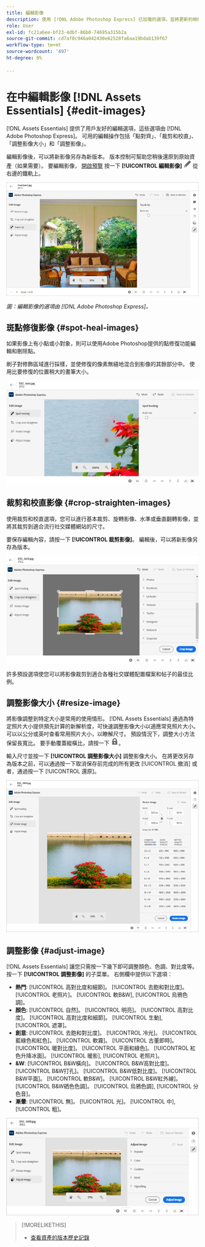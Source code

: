 ```yaml
---
title: 編輯影像
description: 使用 [!DNL Adobe Photoshop Express] 已加電的選項，並將更新的映像另存為版本。
role: User
exl-id: fc21a6ee-bf23-4dbf-86b0-74695a315b2a
source-git-commit: cd7af0c946a042430e62528fa6aa19bdab139f67
workflow-type: tm+mt
source-wordcount: '497'
ht-degree: 0%

---
```


# 在中編輯影像 [!DNL Assets Essentials] {#edit-images}

[!DNL Assets Essentials] 提供了用戶友好的編輯選項，這些選項由 [!DNL Adobe Photoshop Express]。 可用的編輯操作包括「點對齊」、「裁剪和校直」、「調整影像大小」和「調整影像」。

編輯影像後，可以將新影像另存為新版本。 版本控制可幫助您稍後還原到原始資產（如果需要）。 要編輯影像， [開啟預覽](/help/navigate-view.md#preview-assets) 按一下 **[!UICONTROL 編輯影像]** ![編輯表徵圖](assets/do-not-localize/edit-icon.png) 從右邊的鐵軌上。

![編輯影像的選項](assets/edit-image2.png)

*圖：編輯影像的選項由 [!DNL Adobe Photoshop Express]。*

## 斑點修復影像 {#spot-heal-images}

如果影像上有小點或小對象，則可以使用Adobe Photoshop提供的點修復功能編輯和刪除點。

刷子對修飾區域進行採樣，並使修復的像素無縫地混合到影像的其餘部分中。 使用比要修復的位置稍大的畫筆大小。

![點修復編輯選項](assets/edit-spot-healing.png)

<!-- TBD: See if we should give backlinks to PS docs for these concepts.
For more information about how Spot Healing works in Photoshop, see [retouching and repairing photos](https://helpx.adobe.com/photoshop/using/retouching-repairing-images.html). -->

## 裁剪和校直影像 {#crop-straighten-images}

使用裁剪和校直選項，您可以進行基本裁剪、旋轉影像、水準或垂直翻轉影像，並將其裁剪到適合流行社交媒體網站的尺寸。

要保存編輯內容，請按一下 **[!UICONTROL 裁剪影像]**。 編輯後，可以將新影像另存為版本。

![裁剪和校直選項](assets/edit-crop-straighten.png)

許多預設選項使您可以將影像裁剪到適合各種社交媒體配置檔案和帖子的最佳比例。

## 調整影像大小 {#resize-image}

將影像調整到特定大小是常用的使用情形。 [!DNL Assets Essentials] 通過為特定照片大小提供預先計算的新解析度，可快速調整影像大小以適應常見照片大小。 可以以公分或英吋查看常用照片大小，以瞭解尺寸。 預設情況下，調整大小方法保留長寬比。 要手動覆蓋縱橫比，請按一下 ![](assets/do-not-localize/lock-closed-icon.png)。

輸入尺寸並按一下 **[!UICONTROL 調整影像大小]** 調整影像大小。 在將更改另存為版本之前，可以通過按一下取消保存前完成的所有更改 [!UICONTROL 撤消] 或者，通過按一下 [!UICONTROL 還原]。

![調整影像大小時的選項](assets/resize-image.png)

## 調整影像 {#adjust-image}

[!DNL Assets Essentials] 讓您只需按一下幾下即可調整顏色、色調、對比度等。 按一下 **[!UICONTROL 調整影像]** 的子菜單。 右側欄中提供以下選項：

* **熱門**: [!UICONTROL 高對比度和細節]。 [!UICONTROL 去飽和對比度]。 [!UICONTROL 老照片]。 [!UICONTROL 軟B&amp;W], [!UICONTROL 烏鴉色調]。
* **顏色**: [!UICONTROL 自然]。 [!UICONTROL 明亮]。 [!UICONTROL 高對比度]。 [!UICONTROL 高對比度和細節]。 [!UICONTROL 生動], [!UICONTROL 遮罩]。
* **創意**: [!UICONTROL 去飽和對比度]。 [!UICONTROL 冷光]。 [!UICONTROL 藍綠色和紅色]。 [!UICONTROL 軟霧]。 [!UICONTROL 古董即時]。 [!UICONTROL 暖對比度]。 [!UICONTROL 平面和綠色]。 [!UICONTROL 紅色升降冰面]。 [!UICONTROL 暖影], [!UICONTROL 老照片]。
* **&amp;W**: [!UICONTROL B&amp;W橫向]。 [!UICONTROL B&amp;W高對比度]。 [!UICONTROL B&amp;W打孔]。 [!UICONTROL B&amp;W低對比度]。 [!UICONTROL B&amp;W平面]。 [!UICONTROL 軟B&amp;W]。 [!UICONTROL B&amp;W紅外線]。 [!UICONTROL B&amp;W硒色色調]。 [!UICONTROL 烏鴉色調], [!UICONTROL 分色音]。
* **漸暈**: [!UICONTROL 無]。 [!UICONTROL 光]。 [!UICONTROL 中], [!UICONTROL 粗]。

![通過編輯調整影像](assets/adjust-image.png)

<!--
TBD: Insert a video of the available social media options.
-->

>[!MORELIKETHIS]
>
>* [查看資產的版本歷史記錄](/help/navigate-view.md)

